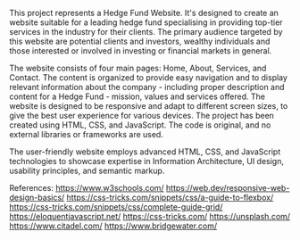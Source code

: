 This project represents a Hedge Fund Website. It's designed to create an website suitable for a leading hedge fund specialising in providing top-tier services in the industry for their clients. The primary audience targeted by this website are potential clients and investors, wealthy individuals and those interested or involved in investing or financial markets in general.

The website consists of four main pages: Home, About, Services, and Contact. The content is organized to provide easy navigation and to display relevant information about the company - including proper description and content for a Hedge Fund - mission, values and services offered. The website is designed to be responsive and adapt to different screen sizes, to give the best user experience for various devices. The project has been created using HTML, CSS, and JavaScript. The code is original, and no external libraries or frameworks are used.

The user-friendly website employs advanced HTML, CSS, and JavaScript technologies to showcase expertise in 
Information Architecture, UI design, usability principles, and semantic markup.

References:
https://www.w3schools.com/
https://web.dev/responsive-web-design-basics/
https://css-tricks.com/snippets/css/a-guide-to-flexbox/
https://css-tricks.com/snippets/css/complete-guide-grid/
https://eloquentjavascript.net/
https://css-tricks.com/
https://unsplash.com/
https://www.citadel.com/
https://www.bridgewater.com/
